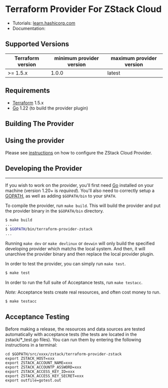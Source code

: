 Terraform Provider For ZStack Cloud
==================

- Tutorials: [learn.hashicorp.com](https://learn.hashicorp.com/terraform?track=getting-started#getting-started)
- Documentation: 


Supported Versions
------------------

| Terraform version | minimum provider version |maximum provider version
| ---- | ---- | ----| 
| >= 1.5.x	| 1.0.0	| latest |

Requirements
------------

-	[Terraform](https://www.terraform.io/downloads.html) 1.5.x
-	[Go](https://golang.org/doc/install) 1.22 (to build the provider plugin)


Building The Provider
---------------------


Using the provider
----------------------
Please see [instructions](https://www.zstack.io) on how to configure the ZStack Cloud Provider.


## Developing the Provider
---------------------------

If you wish to work on the provider, you'll first need [Go](http://www.golang.org) installed on your machine (version 1.20+ is *required*). You'll also need to correctly setup a [GOPATH](http://golang.org/doc/code.html#GOPATH), as well as adding `$GOPATH/bin` to your `$PATH`.

To compile the provider, run `make build`. This will build the provider and put the provider binary in the `$GOPATH/bin` directory.

```sh
$ make build
...
$ $GOPATH/bin/terraform-provider-zstack
...
```

Running `make dev` or `make devlinux` or `devwin` will only build the specified developing provider which matchs the local system.
And then, it will unarchive the provider binary and then replace the local provider plugin.

In order to test the provider, you can simply run `make test`.

```sh
$ make test
```

In order to run the full suite of Acceptance tests, run `make testacc`.

*Note:* Acceptance tests create real resources, and often cost money to run.

```sh
$ make testacc
```

## Acceptance Testing
Before making a release, the resources and data sources are tested automatically with acceptance tests (the tests are located in the zstack/*_test.go files).
You can run them by entering the following instructions in a terminal:
```
cd $GOPATH/src/xxxx/zstack/terraform-provider-zstack
export ZSTACK_HOST=xxx
export ZSTACK_ACCOUNT_NAME=xxx
export ZSTACK_ACCOUNTP_ASSWORD=xxx
export ZSTACK_ACCESS_KEY_ID=xxx
export ZSTACK_ACCESS_KEY_SECRET=xxx
export outfile=gotest.out


```
